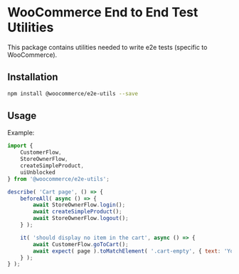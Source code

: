 # WooCommerce End to End Test Utilities 

This package contains utilities needed to write e2e tests (specific to WooCommerce).


## Installation

```bash
npm install @woocommerce/e2e-utils --save
```

## Usage

Example:
~~~js
import {
	CustomerFlow,
	StoreOwnerFlow,
	createSimpleProduct,
	uiUnblocked
} from '@woocommerce/e2e-utils';

describe( 'Cart page', () => {
	beforeAll( async () => {
		await StoreOwnerFlow.login();
		await createSimpleProduct();
		await StoreOwnerFlow.logout();
	} );

	it( 'should display no item in the cart', async () => {
		await CustomerFlow.goToCart();
		await expect( page ).toMatchElement( '.cart-empty', { text: 'Your cart is currently empty.' } );
	} );
} );
~~~